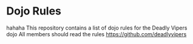 Dojo Rules
==========
hahaha
This repository contains a list of dojo rules for the Deadly Vipers dojo
All members should read the rules
https://github.com/deadlyvipers
